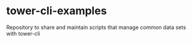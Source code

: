 # tower-cli-examples
Repository to share and maintain scripts that manage common data sets with tower-cli
